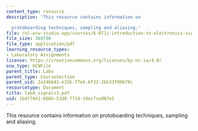 ```yaml
---
content_type: resource
description: 'This resource contains information on

  protoboarding techniques, sampling and aliasing.'
file: /ol-ocw-studio-app/courses/6-071j-introduction-to-electronics-signals-and-measurement-spring-2006/1bdf7441866b53d0771419ecfced67e1_lab4_signals3.pdf
file_size: 369790
file_type: application/pdf
learning_resource_types:
- Laboratory Assignments
license: https://creativecommons.org/licenses/by-nc-sa/4.0/
ocw_type: OCWFile
parent_title: Labs
parent_type: CourseSection
parent_uid: 2a24b641-e32b-77e5-bf32-2bb33f09679c
resourcetype: Document
title: lab4_signals3.pdf
uid: 1bdf7441-866b-53d0-7714-19ecfced67e1
---
```

This resource contains information on
protoboarding techniques, sampling and aliasing.